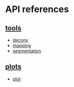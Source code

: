 # API references

## [tools](./tools/index.md)
- [deconv](./tools/_deconv.md)
- [mapping](./tools/_mapping.md)
- [segmentation](./tools/_segmentation.md)


## [plots](./plots/index.md)
- [plot](./_plot.md)


